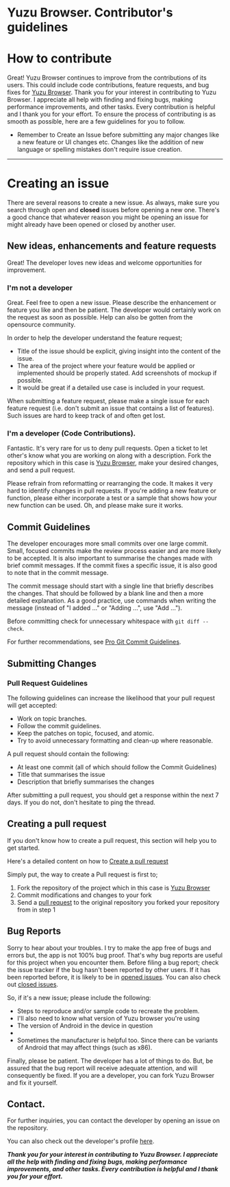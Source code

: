 # Yuzu Browser. Contributor's guidelines


# How to contribute

Great! Yuzu Browser continues to improve from the contributions of its users. This could include code contributions, feature requests, and bug fixes for [Yuzu Browser](https://github.com/hazuki0x0/YuzuBrowser). 
Thank you for your interest in contributing to Yuzu Browser. I appreciate all help with finding and fixing bugs, making performance improvements, and other tasks. Every contribution is helpful and I thank you for your effort. To ensure the process of contributing is as smooth as possible, here are a few guidelines for you to follow.

- Remember to Create an Issue before submitting any major changes like a new feature or UI changes etc. Changes like the addition of new language or spelling mistakes don't require issue creation.
---


# Creating an issue

There are several reasons to create a new issue. As always, make sure you search through open and **closed** 
issues before opening a new one.
There's a good chance that whatever reason you might be opening an issue for might already have been opened or closed by another user.

## New ideas, enhancements and feature requests

Great! The developer loves new ideas and welcome opportunities for improvement.


### I'm not a developer

Great. Feel free to open a new issue. Please describe the enhancement or feature you like and then be patient. The developer would certainly work on the request as soon as possible. Help can also be gotten from the opensource community. 

In order to help the developer understand the feature request;

- Title of the issue should be explicit, giving insight into the content of the issue.
- The area of the project where your feature would be applied or implemented should be properly stated. Add screenshots of mockup if possible.
- It would be great if a detailed use case is included in your request.

When submitting a feature request, please make a single issue for each feature request (i.e. don't submit an issue that contains a list of features). Such issues are hard to keep track of and often get lost.


### I'm a developer (Code Contributions).

Fantastic. It's very rare for us to deny pull requests. Open a ticket to let other's know what you are working on along with a description. Fork the repository which in this case is [Yuzu Browser](https://github.com/hazuki0x0/YuzuBrowser), make your desired changes, and send a pull request.

Please refrain from reformatting or rearranging the code. It makes it very hard to identify changes
in pull requests. 
If you're adding a new feature or function, please either incorporate a test or a sample that shows
how your new function can be used. Oh, and please make sure it works.

## Commit Guidelines

The developer encourages more small commits over one large commit. Small, focused commits make the review process easier and are more likely to be accepted. It is also important to summarise the changes made with brief commit messages. If the commit fixes a specific issue, it is also good to note that in the commit message.

The commit message should start with a single line that briefly describes the changes. That should be followed by a blank line and then a more detailed explanation. As a good practice, use commands when writing the message (instead of "I added ..." or "Adding ...", use "Add ...").

Before committing check for unnecessary whitespace with `git diff --check`.

For further recommendations, see [Pro Git Commit Guidelines](https://git-scm.com/book/en/v2/Distributed-Git-Contributing-to-a-Project#Commit-Guidelines "Pro Git Commit Guidelines").

## Submitting Changes

### Pull Request Guidelines

The following guidelines can increase the likelihood that your pull request will get accepted:

* Work on topic branches.
* Follow the commit guidelines.
* Keep the patches on topic, focused, and atomic.
* Try to avoid unnecessary formatting and clean-up where reasonable.

A pull request should contain the following:

* At least one commit (all of which should follow the Commit Guidelines)
* Title that summarises the issue
* Description that briefly summarises the changes

After submitting a pull request, you should get a response within the next 7 days. If you do not, don't hesitate to ping the thread.

## Creating a pull request

If you don't know how to create a pull request, this section will help you to get started. 

Here's a detailed content on how to [Create a pull request](https://help.github.com/articles/creating-a-pull-request)

Simply put, the way to create a Pull request is first to; 

1. Fork the repository of the project which in this case is [Yuzu Browser](https://github.com/hazuki0x0/YuzuBrowser)
2. Commit modifications and changes to your fork
3. Send a [pull request](https://help.github.com/articles/creating-a-pull-request) to the original repository you forked your repository from in step 1

## Bug Reports

Sorry to hear about your troubles. I try to make the app free of bugs and errors but, the app is not 100% bug proof. That's why bug reports are useful for this project when you encounter them. Before filing a bug report; check the issue tracker if the bug hasn't been reported by other users. If it has been reported before, it is likely to be in [opened issues](https://github.com/hazuki0x0/YuzuBrowser/issues?q=is%3Aopen+is%3Aissue).  You can also check out [closed issues](https://github.com/hazuki0x0/YuzuBrowser/issues?q=is%3Aissue+is%3Aclosed).
 

So, if it's a new issue; please include the following:

 * Steps to reproduce and/or sample code to recreate the problem.
 * I'll also need to know what version of Yuzu browser you're using
 * The version of Android in the device in question 
 * 
 * Sometimes the manufacturer is helpful too. Since there can be variants of Android that may affect 
   things (such as x86).

Finally, please be patient. The developer has a lot of things to do. But, be assured that the bug report will receive adequate attention, and will consequently be fixed. If you are a
developer,  you can fork Yuzu Browser and fix it yourself. 


## Contact.

For further inquiries, you can contact the developer by opening an issue on the repository.

You can also check out the developer's profile [here](https://github.com/hazuki0x0).


***Thank you for your interest in contributing to Yuzu Browser. I appreciate all the help with finding and fixing bugs, making performance improvements, and other tasks. Every contribution is helpful and I thank you for your effort.***

